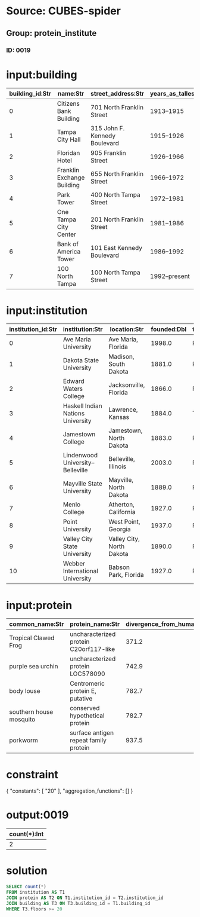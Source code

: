 # Source: CUBES-spider
## Group: protein_institute
### ID: 0019

# input:building

| building_id:Str | name:Str | street_address:Str | years_as_tallest:Str | height_feet:Int | floors:Int |
|---|---|---|---|---|---|
| 0 | Citizens Bank Building | 701 North Franklin Street | 1913–1915 | 145 | 12 |
| 1 | Tampa City Hall | 315 John F. Kennedy Boulevard | 1915–1926 | 160 | 10 |
| 2 | Floridan Hotel | 905 Franklin Street | 1926–1966 | 204 | 17 |
| 3 | Franklin Exchange Building | 655 North Franklin Street | 1966–1972 | 280 | 22 |
| 4 | Park Tower | 400 North Tampa Street | 1972–1981 | 458 | 36 |
| 5 | One Tampa City Center | 201 North Franklin Street | 1981–1986 | 537 | 39 |
| 6 | Bank of America Tower | 101 East Kennedy Boulevard | 1986–1992 | 577 | 42 |
| 7 | 100 North Tampa | 100 North Tampa Street | 1992–present | 579 | 42 |

# input:institution

| institution_id:Str | institution:Str | location:Str | founded:Dbl | type:Str | enrollment:Int | team:Str | primary_conference:Str | building_id:Str |
|---|---|---|---|---|---|---|---|---|
| 0 | Ave Maria University | Ave Maria, Florida | 1998.0 | Private | 1200 | Gyrenes | The Sun | 1 |
| 1 | Dakota State University | Madison, South Dakota | 1881.0 | Public | 3102 | Trojans | none | 1 |
| 2 | Edward Waters College | Jacksonville, Florida | 1866.0 | Private | 800 | Tigers | Gulf Coast (GCAC) | 3 |
| 3 | Haskell Indian Nations University | Lawrence, Kansas | 1884.0 | Tribal | 1000 | Fighting Indians | MCAC | 5 |
| 4 | Jamestown College | Jamestown, North Dakota | 1883.0 | Private | 967 | Jimmies | none | 2 |
| 5 | Lindenwood University–Belleville | Belleville, Illinois | 2003.0 | Private | 2600 | Lynx | none | 0 |
| 6 | Mayville State University | Mayville, North Dakota | 1889.0 | Public | 825 | Comets | none | 0 |
| 7 | Menlo College | Atherton, California | 1927.0 | Private | 650 | Oaks | CalPac | 4 |
| 8 | Point University | West Point, Georgia | 1937.0 | Private | 1035 | Skyhawks | AAC | 7 |
| 9 | Valley City State University | Valley City, North Dakota | 1890.0 | Public | 1340 | Vikings | none | 3 |
| 10 | Webber International University | Babson Park, Florida | 1927.0 | Private | 616 | Warriors | The Sun | 5 |

# input:protein

| common_name:Str | protein_name:Str | divergence_from_human_lineage:Dbl | accession_number:Str | sequence_length:Dbl | sequence_identity_to_human_protein:Str | institution_id:Str |
|---|---|---|---|---|---|---|
| Tropical Clawed Frog | uncharacterized protein C20orf117-like | 371.2 | XP_002942331.1 | 1584.0 | 39% | 1 |
| purple sea urchin | uncharacterized protein LOC578090 | 742.9 | XP_783370.2 | 1587.0 | 47% | 3 |
| body louse | Centromeric protein E, putative | 782.7 | XP_002429877.1 | 2086.0 | 30% | 5 |
| southern house mosquito | conserved hypothetical protein | 782.7 | XP_001843754.1 | 1878.0 | 32% | 5 |
| porkworm | surface antigen repeat family protein | 937.5 | XP_003380263.1 | 2030.0 | 36% | 9 |

# constraint

{
  "constants": [
    "20"
  ],
  "aggregation_functions": []
}

# output:0019

| count(*):Int |
|---|
| 2 |

# solution

```sql
SELECT count(*)
FROM institution AS T1
JOIN protein AS T2 ON T1.institution_id = T2.institution_id
JOIN building AS T3 ON T3.building_id = T1.building_id
WHERE T3.floors >= 20
```
